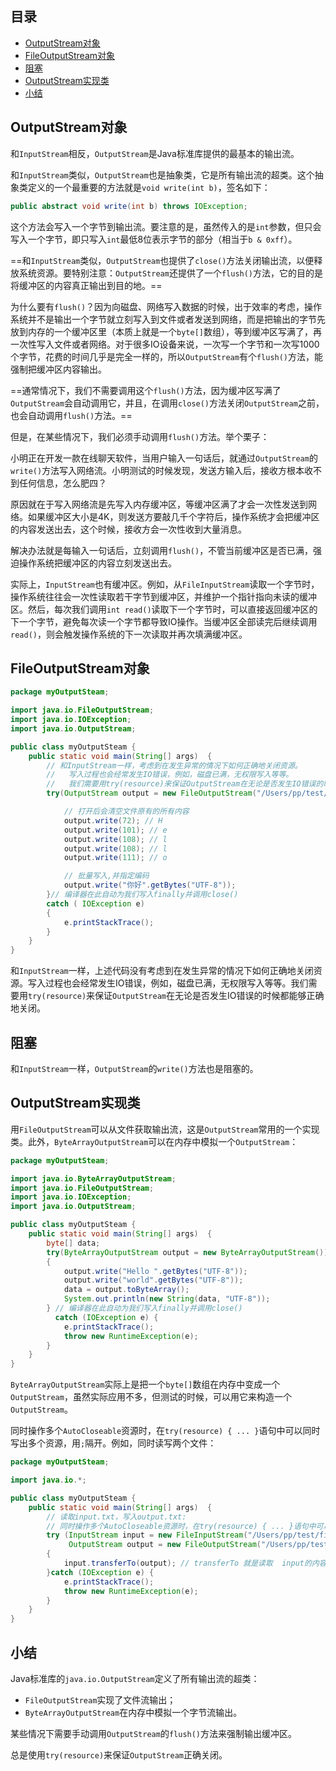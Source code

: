 ## 目录

- [OutputStream对象](#OutputStream对象)
- [FileOutputStream对象](#FileOutputStream对象)
- [阻塞](#阻塞)
- [OutputStream实现类](#OutputStream实现类)
- [小结](#小结)



## OutputStream对象

和`InputStream`相反，`OutputStream`是Java标准库提供的最基本的输出流。

和`InputStream`类似，`OutputStream`也是抽象类，它是所有输出流的超类。这个抽象类定义的一个最重要的方法就是`void write(int b)`，签名如下：

```java
public abstract void write(int b) throws IOException;
```

这个方法会写入一个字节到输出流。要注意的是，虽然传入的是`int`参数，但只会写入一个字节，即只写入`int`最低8位表示字节的部分（相当于`b & 0xff`）。

==和`InputStream`类似，`OutputStream`也提供了`close()`方法关闭输出流，以便释放系统资源。要特别注意：`OutputStream`还提供了一个`flush()`方法，它的目的是将缓冲区的内容真正输出到目的地。==

为什么要有`flush()`？因为向磁盘、网络写入数据的时候，出于效率的考虑，操作系统并不是输出一个字节就立刻写入到文件或者发送到网络，而是把输出的字节先放到内存的一个缓冲区里（本质上就是一个`byte[]`数组），等到缓冲区写满了，再一次性写入文件或者网络。对于很多IO设备来说，一次写一个字节和一次写1000个字节，花费的时间几乎是完全一样的，所以`OutputStream`有个`flush()`方法，能强制把缓冲区内容输出。

==通常情况下，我们不需要调用这个`flush()`方法，因为缓冲区写满了`OutputStream`会自动调用它，并且，在调用`close()`方法关闭`OutputStream`之前，也会自动调用`flush()`方法。==



但是，在某些情况下，我们必须手动调用`flush()`方法。举个栗子：

小明正在开发一款在线聊天软件，当用户输入一句话后，就通过`OutputStream`的`write()`方法写入网络流。小明测试的时候发现，发送方输入后，接收方根本收不到任何信息，怎么肥四？

原因就在于写入网络流是先写入内存缓冲区，等缓冲区满了才会一次性发送到网络。如果缓冲区大小是4K，则发送方要敲几千个字符后，操作系统才会把缓冲区的内容发送出去，这个时候，接收方会一次性收到大量消息。

解决办法就是每输入一句话后，立刻调用`flush()`，不管当前缓冲区是否已满，强迫操作系统把缓冲区的内容立刻发送出去。

实际上，`InputStream`也有缓冲区。例如，从`FileInputStream`读取一个字节时，操作系统往往会一次性读取若干字节到缓冲区，并维护一个指针指向未读的缓冲区。然后，每次我们调用`int read()`读取下一个字节时，可以直接返回缓冲区的下一个字节，避免每次读一个字节都导致IO操作。当缓冲区全部读完后继续调用`read()`，则会触发操作系统的下一次读取并再次填满缓冲区。



## FileOutputStream对象

```java
package myOutputSteam;

import java.io.FileOutputStream;
import java.io.IOException;
import java.io.OutputStream;

public class myOutputSteam {
    public static void main(String[] args)  {
        // 和InputStream一样，考虑到在发生异常的情况下如何正确地关闭资源。
        //   写入过程也会经常发生IO错误，例如，磁盘已满，无权限写入等等。
        //   我们需要用try(resource)来保证OutputStream在无论是否发生IO错误的时候都能够正确地关闭
        try(OutputStream output = new FileOutputStream("/Users/pp/test/file.txt");){

            // 打开后会清空文件原有的所有内容
            output.write(72); // H
            output.write(101); // e
            output.write(108); // l
            output.write(108); // l
            output.write(111); // o

            // 批量写入,并指定编码
            output.write("你好".getBytes("UTF-8"));
        }// 编译器在此自动为我们写入finally并调用close()
        catch ( IOException e)
        {
            e.printStackTrace();
        }
    }
}
```

和`InputStream`一样，上述代码没有考虑到在发生异常的情况下如何正确地关闭资源。写入过程也会经常发生IO错误，例如，磁盘已满，无权限写入等等。我们需要用`try(resource)`来保证`OutputStream`在无论是否发生IO错误的时候都能够正确地关闭。



## 阻塞

和`InputStream`一样，`OutputStream`的`write()`方法也是阻塞的。



## OutputStream实现类

用`FileOutputStream`可以从文件获取输出流，这是`OutputStream`常用的一个实现类。此外，`ByteArrayOutputStream`可以在内存中模拟一个`OutputStream`：

```java
package myOutputSteam;

import java.io.ByteArrayOutputStream;
import java.io.FileOutputStream;
import java.io.IOException;
import java.io.OutputStream;

public class myOutputSteam {
    public static void main(String[] args)  {
        byte[] data;
        try(ByteArrayOutputStream output = new ByteArrayOutputStream())
        {
            output.write("Hello ".getBytes("UTF-8"));
            output.write("world".getBytes("UTF-8"));
            data = output.toByteArray();
            System.out.println(new String(data, "UTF-8"));
        } // 编译器在此自动为我们写入finally并调用close()
	      catch (IOException e) {
            e.printStackTrace();
            throw new RuntimeException(e);
        }
    }
}

```

`ByteArrayOutputStream`实际上是把一个`byte[]`数组在内存中变成一个`OutputStream`，虽然实际应用不多，但测试的时候，可以用它来构造一个`OutputStream`。

同时操作多个`AutoCloseable`资源时，在`try(resource) { ... }`语句中可以同时写出多个资源，用`;`隔开。例如，同时读写两个文件：

```java
package myOutputSteam;

import java.io.*;

public class myOutputSteam {
    public static void main(String[] args)  {
        // 读取input.txt，写入output.txt:
        // 同时操作多个AutoCloseable资源时，在try(resource) { ... }语句中可以同时写出多个资源，用;隔开。例如，同时读写两个文件：
        try (InputStream input = new FileInputStream("/Users/pp/test/file.txt");
             OutputStream output = new FileOutputStream("/Users/pp/test/output.txt"))
        {
            input.transferTo(output); // transferTo 就是读取  input的内容并写入到 output
        }catch (IOException e) {
            e.printStackTrace();
            throw new RuntimeException(e);
        }
    }
}
```



## 小结

Java标准库的`java.io.OutputStream`定义了所有输出流的超类：

- `FileOutputStream`实现了文件流输出；
- `ByteArrayOutputStream`在内存中模拟一个字节流输出。

某些情况下需要手动调用`OutputStream`的`flush()`方法来强制输出缓冲区。

总是使用`try(resource)`来保证`OutputStream`正确关闭。

